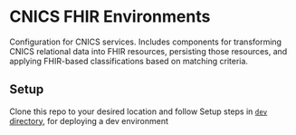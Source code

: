 # CNICS FHIR Environments

Configuration for CNICS services. Includes components for transforming CNICS relational data into FHIR resources, persisting those resources, and applying FHIR-based classifications based on matching criteria.


## Setup

Clone this repo to your desired location and follow Setup steps in [`dev` directory](./dev/README.md), for deploying a dev environment
